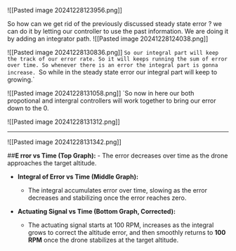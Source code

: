 ![[Pasted image 20241228123956.png]]

So how can we get rid of the previously discussed steady state error ? we can do it by letting our controller to use the past information. We are doing it by adding an integrator path.
![[Pasted image 20241228124038.png]]

![[Pasted image 20241228130836.png]]
`So our integral part will keep the track of our error rate. So it will keeps running the sum of error over time. So whenever there is an error the integral part is gonna increase.
`So while in the steady state error our integral part will keep to growing.`

![[Pasted image 20241228131058.png]]
`So now in here our both propotional and intergral controllers will work together to bring our error down to the 0.

![[Pasted image 20241228131312.png]]

---

![[Pasted image 20241228131342.png]]

##**E rror vs Time (Top Graph):**
    - The error decreases over time as the drone approaches the target altitude.

- **Integral of Error vs Time (Middle Graph):**
    - The integral accumulates error over time, slowing as the error decreases and stabilizing once the error reaches zero.

- **Actuating Signal vs Time (Bottom Graph, Corrected):**
    - The actuating signal starts at 100 RPM, increases as the integral grows to correct the altitude error, and then smoothly returns to **100 RPM** once the drone stabilizes at the target altitude.
